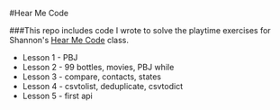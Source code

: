 #Hear Me Code

###This repo includes code I wrote to solve the playtime exercises for Shannon's [Hear Me Code](http://hearmecode.com/ "Hear Me Code") class.


<ul>
<li>Lesson 1 - PBJ</li>
<li>Lesson 2 - 99 bottles, movies, PBJ while</li>
<li>Lesson 3 - compare, contacts, states</li>
<li>Lesson 4 - csvtolist, deduplicate, csvtodict</li>
<li>Lesson 5 - first api</li>
